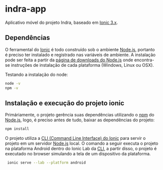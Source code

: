 # indra-app

Aplicativo móvel do projeto Indra, baseado em [Ionic 3.x][2].

## Dependências

O ferramental do [Ionic][2] é todo construído sob o ambiente [Node.js][3], portanto é preciso ter instalado e registrado nas variáveis de ambiente. A instalação pode ser feita a partir da [página de downloads do Node.js][1] onde encontra-se instruções de instalação de cada plataforma (Windows, Linux ou OSX).

Testando a instalação do node:

```bash
node -v
npm -v
```

## Instalação e execução do projeto ionic

Primáriamente, o projeto gerência suas dependências utilizando o [npm][5] do [Node.js][3], logo, é preciso antes de tudo, baixar as dependências do projeto:

```bash
npm install
```

O projeto utiliza a [CLI (Command Line Interface) do Ionic][4] para servir o projeto em um servidor [Node.js][3] local. O comando a seguir executa o projeto na plataforma Android dentro do Ionic Lab da [CLI][4], a partir disso, o projeto é executado no browser simulando a tela de um dispositivo da plataforma.

```bash
 ionic serve --lab --platform android
```

 [1]: https://nodejs.org/en/download/
 [2]: https://ionicframework.com/docs/
 [3]: https://nodejs.org/
 [4]: https://ionicframework.com/docs/cli/
 [5]: https://www.npmjs.com/
